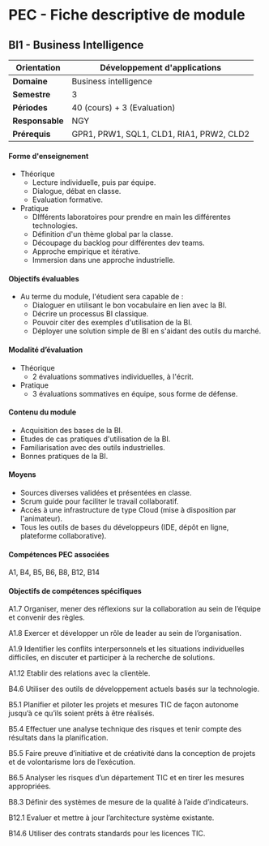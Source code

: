 # PEC - Fiche descriptive de module

## BI1 - Business Intelligence

| **Orientation** | Développement d'applications             |
| --------------- | ---------------------------------------- |
| **Domaine**     | Business intelligence                    |
| **Semestre**    | 3                                        |
| **Périodes**    | 40 (cours) + 3 (Evaluation)              |
| **Responsable** | NGY                                      |
| **Prérequis**   | GPR1, PRW1, SQL1, CLD1, RIA1, PRW2, CLD2 |

#### Forme d'enseignement

* Théorique
  * Lecture individuelle, puis par équipe.
  * Dialogue, débat en classe.
  * Evaluation formative.
* Pratique
  * DIfférents laboratoires pour prendre en main les différentes technologies.
  * Définition d'un thème global par la classe.
  * Découpage du backlog pour différentes dev teams.
  * Approche empirique et itérative.
  * Immersion dans une approche industrielle.

#### Objectifs évaluables

* Au terme du module, l'étudient sera capable de :
  * Dialoguer en utilisant le bon vocabulaire en lien avec la BI.
  * Décrire un processus BI classique.
  * Pouvoir citer des exemples d'utilisation de la BI.
  * Déployer une solution simple de BI en s'aidant des outils du marché.

#### Modalité d’évaluation

* Théorique
  * 2 évaluations sommatives individuelles, à l'écrit.
* Pratique
  * 3 évaluations sommatives en équipe, sous forme de défense.

#### Contenu du module

* Acquisition des bases de la BI.
* Etudes de cas pratiques d'utilisation de la BI.
* Familiarisation avec des outils industrielles.
* Bonnes pratiques de la BI.

#### Moyens

* Sources diverses validées et présentées en classe.
* Scrum guide pour faciliter le travail collaboratif.
* Accès à une infrastructure de type Cloud (mise à disposition par l'animateur).
* Tous les outils de bases du développeurs (IDE, dépôt en ligne, plateforme collaborative).

#### Compétences PEC associées

A1, B4, B5, B6, B8, B12, B14

#### Objectifs de compétences spécifiques

A1.7 Organiser, mener des réflexions sur la collaboration au sein de l’équipe et convenir des règles.

A1.8 Exercer et développer un rôle de leader au sein de l’organisation.

A1.9 Identifier les conflits interpersonnels et les situations individuelles difficiles, en discuter et participer à la recherche de solutions.

A1.12 Etablir des relations avec la clientèle.

B4.6 Utiliser des outils de développement actuels basés sur la technologie.

B5.1 Planifier et piloter les projets et mesures TIC de façon autonome jusqu’à ce qu’ils soient prêts à être réalisés.

B5.4 Effectuer une analyse technique des risques et tenir compte des résultats dans la planification.

B5.5 Faire preuve d’initiative et de créativité dans la conception de projets et de volontarisme lors de l’exécution.

B6.5 Analyser les risques d’un département TIC et en tirer les mesures appropriées.

B8.3 Définir des systèmes de mesure de la qualité à l’aide d’indicateurs.

B12.1 Evaluer et mettre à jour l’architecture système existante.

B14.6 Utiliser des contrats standards pour les licences TIC.
